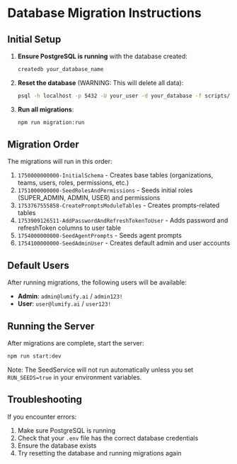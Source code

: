 # Database Migration Instructions

## Initial Setup

1. **Ensure PostgreSQL is running** with the database created:
   ```bash
   createdb your_database_name
   ```

2. **Reset the database** (WARNING: This will delete all data):
   ```bash
   psql -h localhost -p 5432 -U your_user -d your_database -f scripts/reset-database.sql
   ```

3. **Run all migrations**:
   ```bash
   npm run migration:run
   ```

## Migration Order

The migrations will run in this order:
1. `1750000000000-InitialSchema` - Creates base tables (organizations, teams, users, roles, permissions, etc.)
2. `1751000000000-SeedRolesAndPermissions` - Seeds initial roles (SUPER_ADMIN, ADMIN, USER) and permissions
3. `1753767555858-CreatePromptsModuleTables` - Creates prompts-related tables
4. `1753909126511-AddPasswordAndRefreshTokenToUser` - Adds password and refreshToken columns to user table
5. `1754000000000-SeedAgentPrompts` - Seeds agent prompts
6. `1754100000000-SeedAdminUser` - Creates default admin and user accounts

## Default Users

After running migrations, the following users will be available:
- **Admin**: `admin@lumify.ai` / `admin123!`
- **User**: `user@lumify.ai` / `user123!`

## Running the Server

After migrations are complete, start the server:
```bash
npm run start:dev
```

Note: The SeedService will not run automatically unless you set `RUN_SEEDS=true` in your environment variables.

## Troubleshooting

If you encounter errors:
1. Make sure PostgreSQL is running
2. Check that your `.env` file has the correct database credentials
3. Ensure the database exists
4. Try resetting the database and running migrations again
